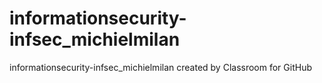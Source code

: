 # informationsecurity-infsec_michielmilan
informationsecurity-infsec_michielmilan created by Classroom for GitHub

